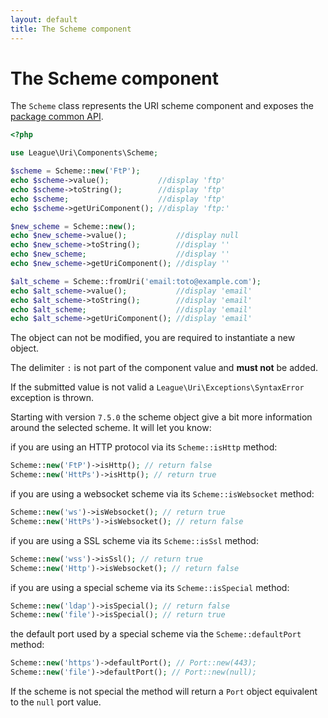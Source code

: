 ```yaml
---
layout: default
title: The Scheme component
---
```


# The Scheme component

The `Scheme` class represents the URI scheme component and exposes the [package common API](/components/7.0/).

~~~php
<?php

use League\Uri\Components\Scheme;

$scheme = Scheme::new('FtP');
echo $scheme->value();           //display 'ftp'
echo $scheme->toString();        //display 'ftp'
echo $scheme;                    //display 'ftp'
echo $scheme->getUriComponent(); //display 'ftp:'

$new_scheme = Scheme::new();
echo $new_scheme->value();           //display null
echo $new_scheme->toString();        //display ''
echo $new_scheme;                    //display ''
echo $new_scheme->getUriComponent(); //display ''

$alt_scheme = Scheme::fromUri('email:toto@example.com');
echo $alt_scheme->value();           //display 'email'
echo $alt_scheme->toString();        //display 'email'
echo $alt_scheme;                    //display 'email'
echo $alt_scheme->getUriComponent(); //display 'email'
~~~

<p class="message-notice">The object can not be modified, you are required to instantiate a new object.</p>
<p class="message-notice">The delimiter <code>:</code> is not part of the component value and <strong>must not</strong> be added.</p>
<p class="message-warning">If the submitted value is not valid a <code>League\Uri\Exceptions\SyntaxError</code> exception is thrown.</p>

Starting with version `7.5.0` the scheme object give a bit more information around the selected scheme. It will let you know:

if you are using an HTTP protocol via its `Scheme::isHttp` method:

~~~php
Scheme::new('FtP')->isHttp(); // return false
Scheme::new('HttPs')->isHttp(); // return true
~~~

if you are using a websocket scheme via its `Scheme::isWebsocket` method:

~~~php
Scheme::new('ws')->isWebsocket(); // return true
Scheme::new('HttPs')->isWebsocket(); // return false
~~~

if you are using a SSL scheme via its `Scheme::isSsl` method:

~~~php
Scheme::new('wss')->isSsl(); // return true
Scheme::new('Http')->isWebsocket(); // return false
~~~

if you are using a special scheme via its `Scheme::isSpecial` method:

~~~php
Scheme::new('ldap')->isSpecial(); // return false
Scheme::new('file')->isSpecial(); // return true
~~~

the default port used by a special scheme via the `Scheme::defaultPort` method:

~~~php
Scheme::new('https')->defaultPort(); // Port::new(443);
Scheme::new('file')->defaultPort(); // Port::new(null);
~~~

If the scheme is not special the method will return a `Port` object equivalent to the `null`
port value.
